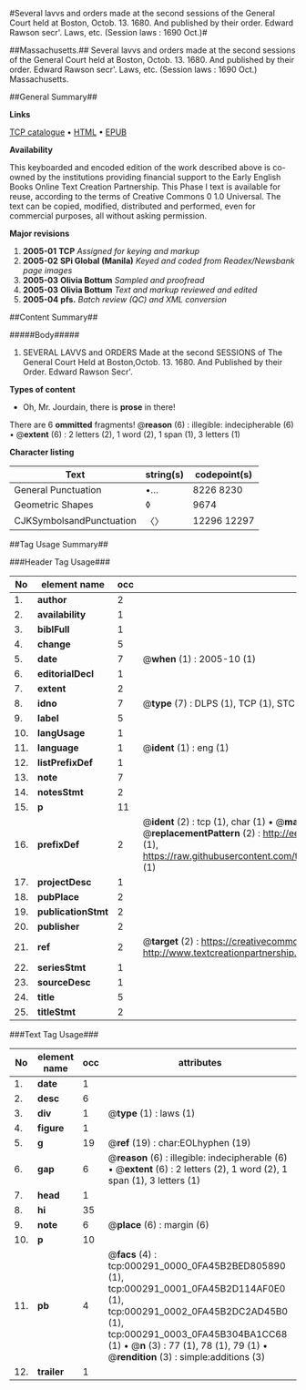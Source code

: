 #Several lavvs and orders made at the second sessions of the General Court held at Boston, Octob. 13. 1680. And published by their order. Edward Rawson secr'. Laws, etc. (Session laws : 1690 Oct.)#

##Massachusetts.##
Several lavvs and orders made at the second sessions of the General Court held at Boston, Octob. 13. 1680. And published by their order. Edward Rawson secr'.
Laws, etc. (Session laws : 1690 Oct.)
Massachusetts.

##General Summary##

**Links**

[TCP catalogue](http://www.ota.ox.ac.uk/tcp/)  • 
[HTML](http://tei.it.ox.ac.uk/tcp/Texts-HTML/free/N00/N00229.html)  • 
[EPUB](http://tei.it.ox.ac.uk/tcp/Texts-EPUB/free/N00/N00229.epub)

**Availability**

This keyboarded and encoded edition of the
	       work described above is co-owned by the institutions
	       providing financial support to the Early English Books
	       Online Text Creation Partnership. This Phase I text is
	       available for reuse, according to the terms of Creative
	       Commons 0 1.0 Universal. The text can be copied,
	       modified, distributed and performed, even for
	       commercial purposes, all without asking permission.

**Major revisions**

1. __2005-01__ __TCP__ *Assigned for keying and markup*
1. __2005-02__ __SPi Global (Manila)__ *Keyed and coded from Readex/Newsbank page images*
1. __2005-03__ __Olivia Bottum__ *Sampled and proofread*
1. __2005-03__ __Olivia Bottum__ *Text and markup reviewed and edited*
1. __2005-04__ __pfs.__ *Batch review (QC) and XML conversion*

##Content Summary##

#####Body#####

1.  SEVERAL LAVVS and ORDERS Made at the second SESSIONS of The General Court Held at Boston,Octob. 13. 1680.
And Published by their Order. Edward Rawson Secr'.

**Types of content**

  * Oh, Mr. Jourdain, there is **prose** in there!

There are 6 **ommitted** fragments! 
 @__reason__ (6) : illegible: indecipherable (6)  •  @__extent__ (6) : 2 letters (2), 1 word (2), 1 span (1), 3 letters (1)

**Character listing**


|Text|string(s)|codepoint(s)|
|---|---|---|
|General Punctuation|•…|8226 8230|
|Geometric Shapes|◊|9674|
|CJKSymbolsandPunctuation|〈〉|12296 12297|

##Tag Usage Summary##

###Header Tag Usage###

|No|element name|occ|attributes|
|---|---|---|---|
|1.|__author__|2||
|2.|__availability__|1||
|3.|__biblFull__|1||
|4.|__change__|5||
|5.|__date__|7| @__when__ (1) : 2005-10 (1)|
|6.|__editorialDecl__|1||
|7.|__extent__|2||
|8.|__idno__|7| @__type__ (7) : DLPS (1), TCP (1), STC (2), NOTIS (1), IMAGE-SET (1), EVANS-CITATION (1)|
|9.|__label__|5||
|10.|__langUsage__|1||
|11.|__language__|1| @__ident__ (1) : eng (1)|
|12.|__listPrefixDef__|1||
|13.|__note__|7||
|14.|__notesStmt__|2||
|15.|__p__|11||
|16.|__prefixDef__|2| @__ident__ (2) : tcp (1), char (1)  •  @__matchPattern__ (2) : ([0-9\-]+):([0-9IVX]+) (1), (.+) (1)  •  @__replacementPattern__ (2) : http://eebo.chadwyck.com/downloadtiff?vid=$1&page=$2 (1), https://raw.githubusercontent.com/textcreationpartnership/Texts/master/tcpchars.xml#$1 (1)|
|17.|__projectDesc__|1||
|18.|__pubPlace__|2||
|19.|__publicationStmt__|2||
|20.|__publisher__|2||
|21.|__ref__|2| @__target__ (2) : https://creativecommons.org/publicdomain/zero/1.0/ (1), http://www.textcreationpartnership.org/docs/. (1)|
|22.|__seriesStmt__|1||
|23.|__sourceDesc__|1||
|24.|__title__|5||
|25.|__titleStmt__|2||


###Text Tag Usage###

|No|element name|occ|attributes|
|---|---|---|---|
|1.|__date__|1||
|2.|__desc__|6||
|3.|__div__|1| @__type__ (1) : laws (1)|
|4.|__figure__|1||
|5.|__g__|19| @__ref__ (19) : char:EOLhyphen (19)|
|6.|__gap__|6| @__reason__ (6) : illegible: indecipherable (6)  •  @__extent__ (6) : 2 letters (2), 1 word (2), 1 span (1), 3 letters (1)|
|7.|__head__|1||
|8.|__hi__|35||
|9.|__note__|6| @__place__ (6) : margin (6)|
|10.|__p__|10||
|11.|__pb__|4| @__facs__ (4) : tcp:000291_0000_0FA45B2BED805890 (1), tcp:000291_0001_0FA45B2D114AF0E0 (1), tcp:000291_0002_0FA45B2DC2AD45B0 (1), tcp:000291_0003_0FA45B304BA1CC68 (1)  •  @__n__ (3) : 77 (1), 78 (1), 79 (1)  •  @__rendition__ (3) : simple:additions (3)|
|12.|__trailer__|1||
